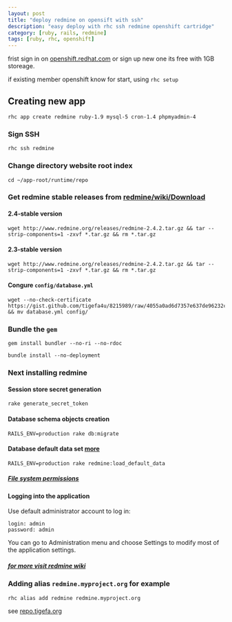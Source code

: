 ```yaml
---
layout: post
title: "deploy redmine on opensift with ssh"
description: "easy deploy with rhc ssh redmine openshift cartridge"
category: [ruby, rails, redmine]
tags: [ruby, rhc, openshift]
---
```


frist sign in on [openshift.redhat.com](https://openshift.redhat.com) or sign up new one its free with 1GB storeage.

if existing member openshift know for start, using `rhc setup`

## Creating new app

~~~
rhc app create redmine ruby-1.9 mysql-5 cron-1.4 phpmyadmin-4
~~~

### Sign SSH
~~~
rhc ssh redmine
~~~

### Change directory website root index
~~~
cd ~/app-root/runtime/repo
~~~

### Get redmine stable releases from [redmine/wiki/Download](http://www.redmine.org/projects/redmine/wiki/Download)

#### 2.4-stable version
~~~
wget http://www.redmine.org/releases/redmine-2.4.2.tar.gz && tar --strip-components=1 -zxvf *.tar.gz && rm *.tar.gz
~~~

#### 2.3-stable version
~~~
wget http://www.redmine.org/releases/redmine-2.4.2.tar.gz && tar --strip-components=1 -zxvf *.tar.gz && rm *.tar.gz
~~~

#### Congure `config/database.yml`
~~~
wget --no-check-certificate https://gist.github.com/tigefa4u/8215989/raw/4055a0ad6d7357e637de96232c70dc72047b722e/database.yml && mv database.yml config/
~~~

### Bundle the `gem`
~~~
gem install bundler --no-ri --no-rdoc
~~~

~~~
bundle install --no-deployment
~~~

### Next installing redmine

#### Session store secret generation
~~~
rake generate_secret_token
~~~

#### Database schema objects creation
~~~
RAILS_ENV=production rake db:migrate
~~~

#### Database default data set [more](http://www.redmine.org/projects/redmine/wiki/RedmineInstall#Step-7-Database-default-data-set)
~~~
RAILS_ENV=production rake redmine:load_default_data
~~~

##### [File system permissions](http://www.redmine.org/projects/redmine/wiki/RedmineInstall#Step-8-File-system-permissions)

#### Logging into the application

Use default administrator account to log in:
~~~
login: admin
password: admin
~~~
You can go to Administration menu and choose Settings to modify most of the application settings.

##### [for more visit redmine wiki](http://www.redmine.org/projects/redmine/wiki/RedmineInstall#Configuration)

### Adding alias `redmine.myproject.org` for example

~~~
rhc alias add redmine redmine.myproject.org
~~~

see [repo.tigefa.org](http://repo.tigefa.org)

